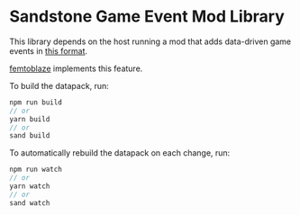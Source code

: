# Sandstone Game Event Mod Library
This library depends on the host running a mod that adds data-driven game events in [this format](https://github.com/lolgeny/femtoblaze/wiki/Game-events).

[femtoblaze](https://github.com/lolgeny/femtoblaze) implements this feature.

To build the datapack, run:
```ts
npm run build
// or
yarn build
// or
sand build
```

To automatically rebuild the datapack on each change, run:
```ts
npm run watch
// or
yarn watch
// or
sand watch
```

